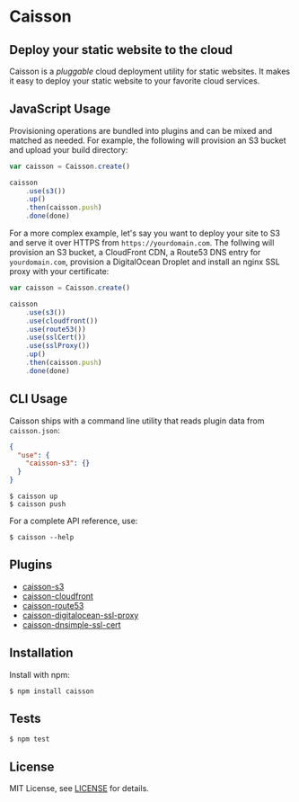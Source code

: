 # Caisson

## Deploy your static website to the cloud

Caisson is a *pluggable* cloud deployment utility for static websites. It makes it easy to deploy your static website to your favorite cloud services.

## JavaScript Usage

Provisioning operations are bundled into plugins and can be mixed and matched as needed. For example, the following will provision an S3 bucket and upload your build directory:

```js
var caisson = Caisson.create()

caisson
    .use(s3())
    .up()
    .then(caisson.push)
    .done(done)
```

For a more complex example, let's say you want to deploy your site to S3 and serve it over HTTPS from `https://yourdomain.com`. The follwing will provision an S3 bucket, a CloudFront CDN, a Route53 DNS entry for `yourdomain.com`, provision a DigitalOcean Droplet and install an nginx SSL proxy with your certificate:

```js
var caisson = Caisson.create()

caisson
    .use(s3())
    .use(cloudfront())
    .use(route53())
    .use(sslCert())
    .use(sslProxy())
    .up()
    .then(caisson.push)
    .done(done)
```

## CLI Usage

Caisson ships with a command line utility that reads plugin data from `caisson.json`:

```json
{
  "use": {
    "caisson-s3": {}
  }
}
```

```
$ caisson up
$ caisson push
```

For a complete API reference, use:

```
$ caisson --help
```

## Plugins

- [caisson-s3][s3]
- [caisson-cloudfront][#]
- [caisson-route53][#]
- [caisson-digitalocean-ssl-proxy][#]
- [caisson-dnsimple-ssl-cert][#]

## Installation

Install with npm:

```
$ npm install caisson
```

## Tests

```
$ npm test
```

## License

MIT License, see [LICENSE][license] for details.

[#]: #
[license]: https://github.com/christophercliff/caisson/blob/master/LICENSE.md
[s3]: https://github.com/christophercliff/caisson-s3
